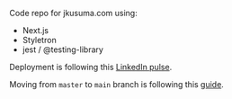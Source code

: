 Code repo for jkusuma.com using:
* Next.js
* Styletron
* jest / @testing-library

Deployment is following this [LinkedIn pulse](https://www.linkedin.com/pulse/deploy-nextjs-app-github-pages-federico-antu%C3%B1a).

Moving from `master` to `main` branch is following this [guide](https://pythonforundergradengineers.com/how-to-change-a-github-repo-from-master-to-main.html).

